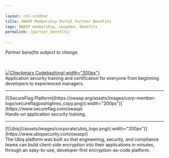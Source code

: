 ```yaml
---

layout: col-sidebar
title: OWASP Membership Portal Partner Benefits
tags: OWASP membership, owspmem, benefits
permalink: /partner_benefits/

---
```


<i>Partner benefits subject to change.</i>

<br><br>
[![Checkmarx Codebashing](https://owasp.org/assets/images/corp-member-logo/Codebashing-Final-Logos_Horizontal-Logo-BLK.png){:width="300px"}](https://checkmarx.com/codebashing-owasp/)<br>
Application security training and certification for everyone from beginning developers to experienced managers.<br>
<hr>
[![SecureFlag Platform](https://owasp.org/assets/images/corp-member-logo/secureflagposhighres_copy.png){:width="200px"}](https://www.secureflag.com/owasp)<br>
Hands-on application security training.<br>
<hr>
[![Ubiq](/assets/images/corporate/ubiq_logo.png){:width="200px"}](https://www.ubiqsecurity.com/owasp/)<br>
The Ubiq platform was built so that engineering, security, and compliance teams can build client-side encryption into their applications in minutes, through an easy-to-use, developer-first encryption-as-code platform.<br>
<br><br>
